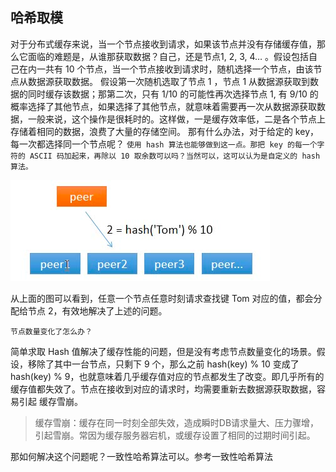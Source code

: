 ## 哈希取模

对于分布式缓存来说，当一个节点接收到请求，如果该节点并没有存储缓存值，那么它面临的难题是，从谁那获取数据？自己，还是节点1, 2, 3, 4… 。假设包括自己在内一共有 10 个节点，当一个节点接收到请求时，随机选择一个节点，由该节点从数据源获取数据。
假设第一次随机选取了节点 1 ，节点 1 从数据源获取到数据的同时缓存该数据；那第二次，只有 1/10 的可能性再次选择节点 1, 有 9/10 的概率选择了其他节点，如果选择了其他节点，就意味着需要再一次从数据源获取数据，一般来说，这个操作是很耗时的。这样做，一是缓存效率低，二是各个节点上存储着相同的数据，浪费了大量的存储空间。
那有什么办法，对于给定的 key，每一次都选择同一个节点呢？
`使用 hash 算法也能够做到这一点。那把 key 的每一个字符的 ASCII 码加起来，再除以 10 取余数可以吗？当然可以，这可以认为是自定义的 hash 算法。`

![哈希取模.png](哈希取模.png)

从上面的图可以看到，任意一个节点任意时刻请求查找键 Tom 对应的值，都会分配给节点 2，有效地解决了上述的问题。


`节点数量变化了怎么办？`

简单求取 Hash 值解决了缓存性能的问题，但是没有考虑节点数量变化的场景。假设，移除了其中一台节点，只剩下 9 个，那么之前 hash(key) % 10 变成了 hash(key) % 9，也就意味着几乎缓存值对应的节点都发生了改变。即几乎所有的缓存值都失效了。节点在接收到对应的请求时，均需要重新去数据源获取数据，容易引起 缓存雪崩。
> 缓存雪崩：缓存在同一时刻全部失效，造成瞬时DB请求量大、压力骤增，引起雪崩。常因为缓存服务器宕机，或缓存设置了相同的过期时间引起。

那如何解决这个问题呢？一致性哈希算法可以。参考一致性哈希算法